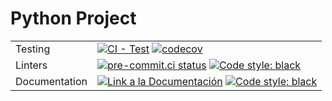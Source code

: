 # Python Project

|                 |                                                                                                                                                                                                                                                                                                                         |
|-----------------|-------------------------------------------------------------------------------------------------------------------------------------------------------------------------------------------------------------------------------------------------------------------------------------------------------------------------|
| Testing         | [![CI - Test](https://github.com/fralfaro/python_project/actions/workflows/ci.yml/badge.svg)](https://github.com/pandas-dev/pandas/actions/workflows/unit-tests.yml) [![codecov](https://codecov.io/gh/fralfaro/python_project/branch/master/graph/badge.svg)](https://codecov.io/gh/fralfaro/python_project)           |
| Linters         | [![pre-commit.ci status](https://results.pre-commit.ci/badge/github/asottile/pyupgrade/main.svg)](https://results.pre-commit.ci/latest/github/fralfaro/python_project/main) <a href="https://github.com/psf/black"><img alt="Code style: black" src="https://img.shields.io/badge/code%20style-black-000000.svg"></a>   |
| Documentation   | <a href="https://fralfaro.github.io/python_project/"><img alt="Link a la Documentación" src="https://img.shields.io/badge/docs-link-brightgreen"></a>    <a href="https://github.com/psf/black"><img alt="Code style: black" src="https://img.shields.io/badge/framework-mkdocs--material-000000.svg"></a>              |